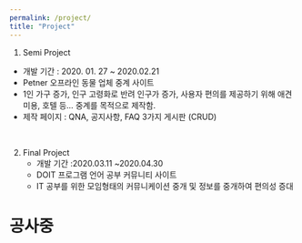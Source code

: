 ```yaml
---
permalink: /project/
title: "Project"
---
```


 1. Semi Project
   - 개발 기간 : 2020. 01. 27 ~ 2020.02.21
   - Petner 오프라인 동물 업체 중계 사이트
   - 1인 가구 증가, 인구 고령화로 반려 인구가 증가, 사용자 편의를 제공하기 위해 애견 미용, 호텔 등… 중계를 목적으로 제작함.
   - 제작 페이지  : QNA, 공지사항, FAQ 3가지 게시판 (CRUD)
   <br>




 
 2. Final Project
    - 개발 기간 :2020.03.11 ~2020.04.30
    - DOIT 프로그램 언어 공부 커뮤니티 사이트
    - IT 공부를 위한 모임형태의 커뮤니케이션 중개 및 정보를 중개하여 편의성 증대
  



# 공사중 
